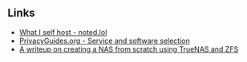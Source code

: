 ## Links

- [What I self host - noted.lol](https://noted.lol/what-are-your-most-used-self-hosted-applications/)
- [PrivacyGuides.org - Service and software selection](https://www.privacyguides.org/)
- [A writeup on creating a NAS from scratch using TrueNAS and ZFS](https://mtlynch.io/budget-nas/)
